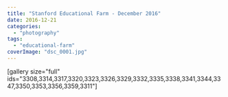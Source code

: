 ```yaml
---
title: "Stanford Educational Farm - December 2016"
date: 2016-12-21
categories: 
  - "photography"
tags: 
  - "educational-farm"
coverImage: "dsc_0001.jpg"
---
```


\[gallery size="full" ids="3308,3314,3317,3320,3323,3326,3329,3332,3335,3338,3341,3344,3347,3350,3353,3356,3359,3311"\]
